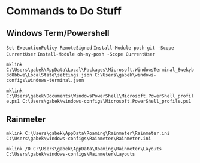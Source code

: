 # Commands to Do Stuff

## Windows Term/Powershell
`Set-ExecutionPolicy RemoteSigned`
`Install-Module posh-git -Scope CurrentUser`
`Install-Module oh-my-posh -Scope CurrentUser`

`mklink C:\Users\gabek\AppData\Local\Packages\Microsoft.WindowsTerminal_8wekyb3d8bbwe\LocalState\settings.json C:\Users\gabek\windows-configs\windows-terminal.json`

`mklink C:\Users\gabek\Documents\WindowsPowerShell\Microsoft.PowerShell_profile.ps1 C:\Users\gabek\windows-configs\Microsoft.PowerShell_profile.ps1`

## Rainmeter

`mklink C:\Users\gabek\AppData\Roaming\Rainmeter\Rainmeter.ini C:\Users\gabek\windows-configs\Rainmeter\Rainmeter.ini`

`mklink /D C:\Users\gabek\AppData\Roaming\Rainmeter\Layouts C:\Users\gabek\windows-configs\Rainmeter\Layouts`
